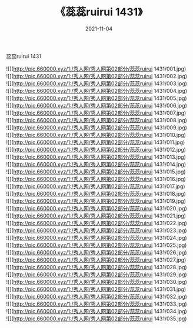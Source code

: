 ﻿---
layout: post
title:  《蕊蕊ruirui 1431》
date:   2021-11-04
img: http://pic.660000.xyz/1:/秀人网/秀人网第02部分/蕊蕊ruirui 1431/000.jpg
categories: [美女, 清纯, 唯美]
---

蕊蕊ruirui 1431

  ![](http://pic.660000.xyz/1:/秀人网/秀人网第02部分/蕊蕊ruirui 1431/001.jpg) <br> ![](http://pic.660000.xyz/1:/秀人网/秀人网第02部分/蕊蕊ruirui 1431/002.jpg) <br> ![](http://pic.660000.xyz/1:/秀人网/秀人网第02部分/蕊蕊ruirui 1431/003.jpg) <br> ![](http://pic.660000.xyz/1:/秀人网/秀人网第02部分/蕊蕊ruirui 1431/004.jpg) <br> ![](http://pic.660000.xyz/1:/秀人网/秀人网第02部分/蕊蕊ruirui 1431/005.jpg) <br> ![](http://pic.660000.xyz/1:/秀人网/秀人网第02部分/蕊蕊ruirui 1431/006.jpg) <br> ![](http://pic.660000.xyz/1:/秀人网/秀人网第02部分/蕊蕊ruirui 1431/007.jpg) <br> ![](http://pic.660000.xyz/1:/秀人网/秀人网第02部分/蕊蕊ruirui 1431/008.jpg) <br> ![](http://pic.660000.xyz/1:/秀人网/秀人网第02部分/蕊蕊ruirui 1431/009.jpg) <br> ![](http://pic.660000.xyz/1:/秀人网/秀人网第02部分/蕊蕊ruirui 1431/010.jpg) <br> ![](http://pic.660000.xyz/1:/秀人网/秀人网第02部分/蕊蕊ruirui 1431/011.jpg) <br> ![](http://pic.660000.xyz/1:/秀人网/秀人网第02部分/蕊蕊ruirui 1431/012.jpg) <br> ![](http://pic.660000.xyz/1:/秀人网/秀人网第02部分/蕊蕊ruirui 1431/013.jpg) <br> ![](http://pic.660000.xyz/1:/秀人网/秀人网第02部分/蕊蕊ruirui 1431/014.jpg) <br> ![](http://pic.660000.xyz/1:/秀人网/秀人网第02部分/蕊蕊ruirui 1431/015.jpg) <br> ![](http://pic.660000.xyz/1:/秀人网/秀人网第02部分/蕊蕊ruirui 1431/016.jpg) <br> ![](http://pic.660000.xyz/1:/秀人网/秀人网第02部分/蕊蕊ruirui 1431/017.jpg) <br> ![](http://pic.660000.xyz/1:/秀人网/秀人网第02部分/蕊蕊ruirui 1431/018.jpg) <br> ![](http://pic.660000.xyz/1:/秀人网/秀人网第02部分/蕊蕊ruirui 1431/019.jpg) <br> ![](http://pic.660000.xyz/1:/秀人网/秀人网第02部分/蕊蕊ruirui 1431/020.jpg) <br> ![](http://pic.660000.xyz/1:/秀人网/秀人网第02部分/蕊蕊ruirui 1431/021.jpg) <br> ![](http://pic.660000.xyz/1:/秀人网/秀人网第02部分/蕊蕊ruirui 1431/022.jpg) <br> ![](http://pic.660000.xyz/1:/秀人网/秀人网第02部分/蕊蕊ruirui 1431/023.jpg) <br> ![](http://pic.660000.xyz/1:/秀人网/秀人网第02部分/蕊蕊ruirui 1431/024.jpg) <br> ![](http://pic.660000.xyz/1:/秀人网/秀人网第02部分/蕊蕊ruirui 1431/025.jpg) <br> ![](http://pic.660000.xyz/1:/秀人网/秀人网第02部分/蕊蕊ruirui 1431/026.jpg) <br> ![](http://pic.660000.xyz/1:/秀人网/秀人网第02部分/蕊蕊ruirui 1431/027.jpg) <br> ![](http://pic.660000.xyz/1:/秀人网/秀人网第02部分/蕊蕊ruirui 1431/028.jpg) <br> ![](http://pic.660000.xyz/1:/秀人网/秀人网第02部分/蕊蕊ruirui 1431/029.jpg) <br> ![](http://pic.660000.xyz/1:/秀人网/秀人网第02部分/蕊蕊ruirui 1431/030.jpg) <br> ![](http://pic.660000.xyz/1:/秀人网/秀人网第02部分/蕊蕊ruirui 1431/031.jpg) <br> ![](http://pic.660000.xyz/1:/秀人网/秀人网第02部分/蕊蕊ruirui 1431/032.jpg) <br> ![](http://pic.660000.xyz/1:/秀人网/秀人网第02部分/蕊蕊ruirui 1431/033.jpg) <br> ![](http://pic.660000.xyz/1:/秀人网/秀人网第02部分/蕊蕊ruirui 1431/034.jpg) <br> ![](http://pic.660000.xyz/1:/秀人网/秀人网第02部分/蕊蕊ruirui 1431/035.jpg) <br>